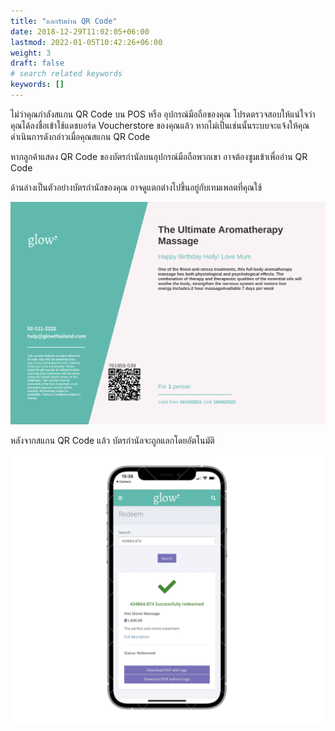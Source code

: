 ```yaml
---
title: "แลกรับผ่าน QR Code"
date: 2018-12-29T11:02:05+06:00
lastmod: 2022-01-05T10:42:26+06:00
weight: 3
draft: false
# search related keywords
keywords: []
---
```


ไม่ว่าคุณกำลังสแกน QR Code บน POS หรือ อุปกรณ์มือถือของคุณ โปรดตรวจสอบให้แน่ใจว่าคุณได้ลงชื่อเข้าใช้แดชบอร์ด Voucherstore ของคุณแล้ว หากไม่เป็นเช่นนั้นระบบจะแจ้งให้คุณดำเนินการดังกล่าวเมื่อคุณสแกน QR Code

หากลูกค้าแสดง QR Code ของบัตรกำนัลบนอุปกรณ์มือถือพวกเขา อาจต้องซูมเข้าเพื่ออ่าน QR Code

ด้านล่างเป็นตัวอย่างบัตรกำนัลของคุณ อาจดูแตกต่างไปขึ้นอยู่กับเทมเพลตที่คุณใช้

![image example](img-1.jpg "image")

หลังจากสแกน QR Code แล้ว บัตรกำนัลจะถูกแลกโดยอัตโนมัติ

![image example](img-2.jpg "image")
